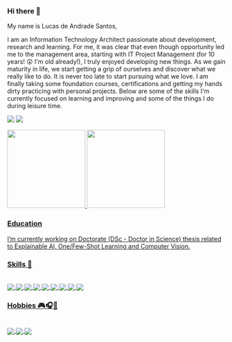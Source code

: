 <!--
**ldandrade/ldandrade** is a ✨ _special_ ✨ repository because its `README.md` (this file) appears on your GitHub profile.

https://badgen.net/badge/:subject/:status/:color?icon=github
-->

### Hi there 👋

My name is Lucas de Andrade Santos,

I am an Information Technology Architect passionate about development, research and learning. For me, it was clear that even though opportunity led me to the management area, starting with IT Project Management (for 10 years! 😲 I'm old already!), I truly enjoyed developing new things. As we gain maturity in life, we start getting a grip of ourselves and discover what we really like to do. It is never too late to start pursuing what we love. I am finally taking some foundation courses, certifications and getting my hands dirty practicing with personal projects.
Below are some of the skills I'm currently focused on learning and improving and some of the things I do during leisure time.

<a href = "mailto:lucasdeandradesantos@outlook.com"><img src="https://img.shields.io/badge/Microsoft_Outlook-0078D4?style=for-the-badge&logo=microsoft-outlook&logoColor=white" target="_blank"></a>
<a href="https://www.linkedin.com/in/lucasdeandradesantos" target="_blank"><img src="https://img.shields.io/badge/-LinkedIn-%230077B5?style=for-the-badge&logo=linkedin&logoColor=white" target="_blank"></a> 

 <div>
  <a href="https://github.com/ldandrade">
  <img height="180em" src="https://github-readme-stats.vercel.app/api?username=ldandrade&show_icons=true&theme=dark&include_all_commits=true&count_private=true"/>
  <img height="180em" src="https://github-readme-stats.vercel.app/api/top-langs/?username=ldandrade&layout=compact&langs_count=7&theme=dark"/>
</div>

### Education

  I’m currently working on Doctorate (DSc - Doctor in Science) thesis related to Explainable AI, One/Few-Shot Learning and Computer Vision.
  
### Skills 🚀
<div style="display: inline_block"><br>
  <img align="center" src="https://img.shields.io/badge/Python-3776AB?style=for-the-badge&logo=python&logoColor=white">
  <img align="center" src="https://img.shields.io/badge/C%23-239120?style=for-the-badge&logo=c-sharp&logoColor=white">
  <img align="center" src="https://img.shields.io/badge/C%2B%2B-00599C?style=for-the-badge&logo=c%2B%2B&logoColor=white">
  <img align="center" src="https://img.shields.io/badge/Xamarin-3498DB?style=for-the-badge&logo=xamarin&logoColor=white">
  <img align="center" src="https://img.shields.io/badge/Android-3DDC84?style=for-the-badge&logo=android&logoColor=white">
  <img align="center" src="https://img.shields.io/badge/SQLite-07405E?style=for-the-badge&logo=sqlite&logoColor=white">
  <img align="center" src="https://img.shields.io/badge/Microsoft_Azure-0089D6?style=for-the-badge&logo=microsoft-azure&logoColor=white">
  <img align="center" src="https://img.shields.io/badge/GitHub-100000?style=for-the-badge&logo=github&logoColor=white">
  <img align="center" src="https://img.shields.io/badge/Unity-100000?style=for-the-badge&logo=unity&logoColor=white">
</div>
  
### Hobbies 🎮🎧🎥
<div style="display: inline_block"><br>
  <img align="center" src="https://img.shields.io/badge/PlayStation-003791?style=for-the-badge&logo=playstation&logoColor=white">
  <img align="center" src="https://img.shields.io/badge/YouTube_Music-FF0000?style=for-the-badge&logo=youtube-music&logoColor=white">
  <img align="center" src="https://img.shields.io/badge/Netflix-E50914?style=for-the-badge&logo=netflix&logoColor=white">
</div>
